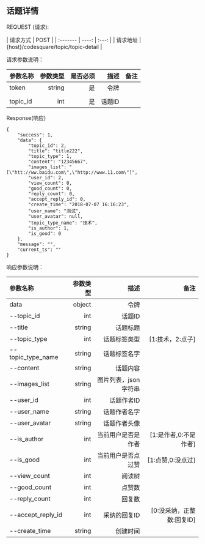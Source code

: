 ## 话题详情



REQUEST (请求):

|  请求方式    |    POST     |
| :------- | ----: | :---:  |
| 请求地址 | {host}/codesquare/topic/topic-detail  |

请求参数说明：

|    参数名称  | 参数类型 | 是否必须   | 描述   |备注|
| :------- | ----: | ---: | ---:   | ---:   |
| token | string |  是    |  令牌  ||
|||||
|topic_id|int|是|话题ID||





Response(响应)
	
    {
        "success": 1,
        "data": {
            "topic_id": 2,
            "title": "title222",
            "topic_type": 1,
            "content": "12345667",
            "images_list": "[\"htt://ww.baidu.com\",\"http://www.11.com\"]",
            "user_id": 2,
            "view_count": 0,
            "good_count": 0,
            "reply_count": 0,
            "accept_reply_id": 0,
            "create_time": "2018-07-07 16:16:23",
            "user_name": "测试",
            "user_avatar": null,
            "topic_type_name": "技术",
            "is_author": 1,
            "is_good": 0
        },
        "message": "",
        "current_ts": ""
    }


响应参数说明：

|    参数名称  | 参数类型 |  描述  |   备注 |
| :------- | ----: | ---: | ---:   | 
| data | object |    令牌  |    |
| --topic_id|int|话题ID||
| --title|string|话题标题||
| --topic_type|int|话题标签类型|[1:技术，2:点子]|
| --topic_type_name|string|话题标签名字||
| --content|string|话题内容||
| --images_list|string|图片列表，json 字符串||
| --user_id|int|话题作者ID||
| --user_name|string|话题作者名字||
| --user_avatar|string|话题作者头像||
| --is_author|int|当前用户是否是作者|[1:是作者,0:不是作者]|
| --is_good|int|当前用户是否点过赞|[1:点赞,0:没点过]|
| --view_count|int|阅读树||
| --good_count|int|点赞数||
| --reply_count|int|回复数||
| --accept_reply_id|int|采纳的回复ID|[0:没采纳，正整数:回复ID]|
| --create_time|string|创建时间||
